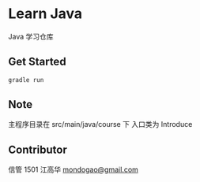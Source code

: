 # Learn Java

Java 学习仓库

## Get Started

```bash
gradle run
```
## Note

主程序目录在 src/main/java/course 下
入口类为 Introduce

## Contributor

信管 1501 江高华 <mondogao@gmail.com>